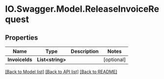 # IO.Swagger.Model.ReleaseInvoiceRequest
## Properties

Name | Type | Description | Notes
------------ | ------------- | ------------- | -------------
**InvoiceIds** | **List&lt;string&gt;** |  | [optional] 

[[Back to Model list]](../README.md#documentation-for-models) [[Back to API list]](../README.md#documentation-for-api-endpoints) [[Back to README]](../README.md)

